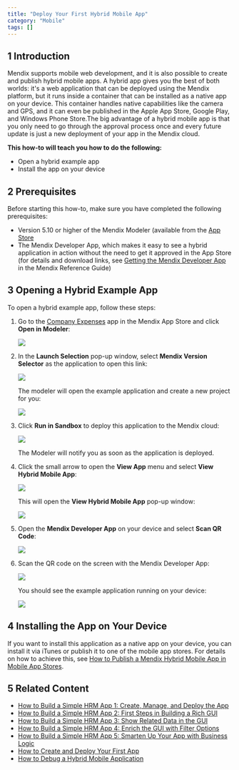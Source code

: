 ```yaml
---
title: "Deploy Your First Hybrid Mobile App"
category: "Mobile"
tags: []
---
```


## 1 Introduction

Mendix supports mobile web development, and it is also possible to create and publish hybrid mobile apps. A hybrid app gives you the best of both worlds: it's a web application that can be deployed using the Mendix platform, but it runs inside a container that can be installed as a native app on your device. This container handles native capabilities like the camera and GPS, and it can even be published in the Apple App Store, Google Play, and Windows Phone Store.The big advantage of a hybrid mobile app is that you only need to go through the approval process once and every future update is just a new deployment of your app in the Mendix cloud.

**This how-to will teach you how to do the following:**

* Open a hybrid example app
* Install the app on your device

## 2 Prerequisites

Before starting this how-to, make sure you have completed the following prerequisites:

* Version 5.10 or higher of the Mendix Modeler (available from the [App Store](https://appstore.home.mendix.com/link/modelers)
* The Mendix Developer App, which makes it easy to see a hybrid application in action without the need to get it approved in the App Store (for details and download links, see [Getting the Mendix Developer App](/refguide6/Getting+the+Mendix+Developer+App) in the Mendix Reference Guide)

## 3 Opening a Hybrid Example App

To open a hybrid example app, follow these steps:

1.  Go to the [Company Expenses](https://appstore.home.mendix.com/link/app/240/Mendix/Company-Expenses) app in the Mendix App Store and click **Open in Modeler**:

    ![](attachments/18448692/18581187.png)

2. In the **Launch Selection** pop-up window, select **Mendix Version Selector** as the application to open this link:

    ![](attachments/18448692/18581200.png)

    The modeler will open the example application and create a new project for you:

    ![](attachments/18448692/18581199.png)

3. Click **Run in Sandbox** to deploy this application to the Mendix cloud:

    ![](attachments/18448692/18581186.png) 

    The Modeler will notify you as soon as the application is deployed.
4. Click the small arrow to open the **View App** menu and select **View Hybrid Mobile App**:

    ![](attachments/18448692/18581185.png) 

    This will open the **View Hybrid Mobile App** pop-up window:

    ![](attachments/18448692/18581184.png)

5. Open the **Mendix Developer App** on your device and select **Scan QR Code**:

    ![](attachments/18448692/18581190.png)

6. Scan the QR code on the screen with the Mendix Developer App:

    ![](attachments/18448692/18581189.png)

    You should see the example application running on your device:

    ![](attachments/18448692/18581188.png)

## 4 Installing the App on Your Device

If you want to install this application as a native app on your device, you can install it via iTunes or publish it to one of the mobile app stores. For details on how to achieve this, see [How to Publish a Mendix Hybrid Mobile App in Mobile App Stores](Publishing+a+Mendix+Hybrid+Mobile+App+in+Mobile+App+Stores).

## 5 Related Content

* [How to Build a Simple HRM App 1: Create, Manage, and Deploy the App](Build+a+simple+HRM+app+1+Create+manage+and+deploy+the+app)
* [How to Build a Simple HRM App 2: First Steps in Building a Rich GUI](Build+a+simple+HRM+app+2+First+steps+in+building+a+rich+GUI)
* [How to Build a Simple HRM App 3: Show Related Data in the GUI](Build+a+simple+HRM+app+3+Show+related+data+in+the+GUI)
* [How to Build a Simple HRM App 4: Enrich the GUI with Filter Options](Build+a+simple+HRM+app+4+Enrich+the+GUI+with+Filter+Options)
* [How to Build a Simple HRM App 5: Smarten Up Your App with Business Logic](Build+a+simple+HRM+app+5+Smarten+up+your+app+with+business+logic)
* [How to Create and Deploy Your First App](Create+and+Deploy+Your+First+App)
* [How to Debug a Hybrid Mobile Application](Debug+a+Hybrid+Mobile+Application)